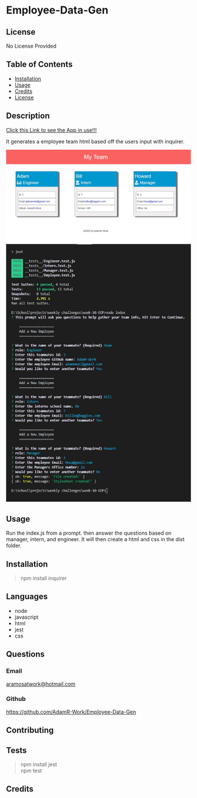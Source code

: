 # Employee-Data-Gen

## License

No License Provided

## Table of Contents

 * [Installation](#installation)
 * [Usage](#usage)
 * [Credits](#credits)
 * [License](#license)
 
## Description

[Click this Link to see the App in use!!!](https://drive.google.com/file/d/111VBxNKlCYwVzq_fn2fx7NhFD9cl63GX/view "Employee-Data-Gen")

It generates a employee team html based off the users input with inquirer.

<img src="demo.jpg">

<img src="demo2.jpg">

## Usage

Run the index.js from a prompt. then  answer the questions based on manager, intern, and engineer. It will then create a html and css in the dist folder.

## Installation

>npm install inquirer

## Languages

* node
* javascript
* html
* jest
* css

## Questions

### Email 

aramosatwork@hotmail.com

### Github

https://github.com/AdamR-Work/Employee-Data-Gen


## Contributing



## Tests

>npm install jest  
>npm test

## Credits

